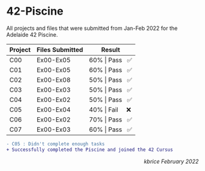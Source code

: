 # 42-Piscine
All projects and files that were submitted from Jan-Feb 2022 for the Adelaide 42 Piscine. 

|  Project |   Files Submitted   |     Result    |
|    -     |          -          |       -       |
|   C00    |    Ex00-Ex05        | 60% \| Pass &nbsp; :white_check_mark:|
|   C01    |    Ex00-Ex05        | 60% \| Pass &nbsp; :white_check_mark: |
|   C02    |    Ex00-Ex08        | 50% \| Pass &nbsp; :white_check_mark: |
|   C03    |    Ex00-Ex03        | 50% \| Pass &nbsp; :white_check_mark:  |
|   C04    |    Ex00-Ex02        | 50% \| Pass &nbsp; :white_check_mark:  |
|   C05    |    Ex00-Ex04        | 40% \| Fail &nbsp;&nbsp;&nbsp; :x:  |
|   C06    |    Ex00-Ex02        | 70% \| Pass &nbsp; :white_check_mark: |
|   C07    |    Ex00-Ex03        | 60% \| Pass &nbsp; :white_check_mark: |

```diff
- C05 : Didn't complete enough tasks
+ Successfully completed the Piscine and joined the 42 Cursus
```
<p align="right"><i>kbrice February 2022</i></p>
